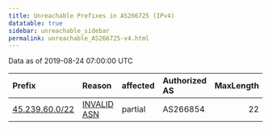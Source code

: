```yaml
---
title: Unreachable Prefixes in AS266725 (IPv4)
datatable: true
sidebar: unreachable_sidebar
permalink: unreachable_AS266725-v4.html
---
```


Data as of 2019-08-24 07:00:00 UTC


<div class="datatable-begin"></div>

| Prefix                                                 | Reason                                                                                                 | affected   | Authorized AS   |   MaxLength | Anchor                                         |   unreachable /24s |
|:-------------------------------------------------------|:-------------------------------------------------------------------------------------------------------|:-----------|:----------------|------------:|:-----------------------------------------------|-------------------:|
| [45.239.60.0/22](https://stat.ripe.net/45.239.60.0/22) | [INVALID ASN](https://rpki-validator.ripe.net/announcement-preview?asn=AS266725&prefix=45.239.60.0/22) | partial    | AS266854        |          22 | [LACNIC](unreachable_LACNIC_RPKI_Root-v4.html) |                  4 |

<div class="datatable-end"></div>